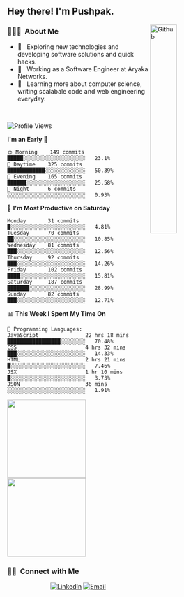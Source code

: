 <h2> Hey there! I'm Pushpak.</h2>

<img width="35%" align="right" alt="Github" src="https://user-images.githubusercontent.com/48678280/88862734-4903af80-d201-11ea-968b-9c939d88a37c.gif" />

<h3> 👨🏻‍💻 &nbsp;About Me </h3>

- 🤔 &nbsp; Exploring new technologies and developing software solutions and quick hacks.
- 💼 &nbsp; Working as a Software Engineer at Aryaka Networks.
- 🌱 &nbsp; Learning more about computer science, writing scalabale code and web engineering everyday.

<!-- <h3> 🛠 &nbsp;Tech Stack</h3> -->

<!-- - 🌐 &nbsp;
  ![JavaScript](https://img.shields.io/badge/-JavaScript-333333?style=flat&logo=javascript)
  ![React](https://img.shields.io/badge/-React-333333?style=flat&logo=react)
  ![Vue](https://img.shields.io/badge/-Vue-333333?style=flat&logo=vue,js)
  ![Node.js](https://img.shields.io/badge/-Node.js-333333?style=flat&logo=node.js) -->
  
<!-- - 💻 &nbsp;
  ![Java](https://img.shields.io/badge/-Java-333333?style=flat&logo=Java&logoColor=007396)
- 🛢 &nbsp;
  ![MySQL](https://img.shields.io/badge/-MySQL-333333?style=flat&logo=mysql)
- ⚙️ &nbsp;
  ![Git](https://img.shields.io/badge/-Git-333333?style=flat&logo=git)
- 🔧 &nbsp;
  ![Visual Studio Code](https://img.shields.io/badge/-Visual%20Studio%20Code-333333?style=flat&logo=visual-studio-code&logoColor=007ACC)
  ![Eclipse](https://img.shields.io/badge/-Eclipse-333333?style=flat&logo=eclipse-ide&logoColor=2C2255) -->

<br/>

<!--START_SECTION:waka-->
![Profile Views](http://img.shields.io/badge/Profile%20Views-3-blue)

**I'm an Early 🐤** 

```text
🌞 Morning    149 commits    █████░░░░░░░░░░░░░░░░░░░░   23.1% 
🌆 Daytime    325 commits    ████████████░░░░░░░░░░░░░   50.39% 
🌃 Evening    165 commits    ██████░░░░░░░░░░░░░░░░░░░   25.58% 
🌙 Night      6 commits      ░░░░░░░░░░░░░░░░░░░░░░░░░   0.93%

```
📅 **I'm Most Productive on Saturday** 

```text
Monday       31 commits     █░░░░░░░░░░░░░░░░░░░░░░░░   4.81% 
Tuesday      70 commits     ██░░░░░░░░░░░░░░░░░░░░░░░   10.85% 
Wednesday    81 commits     ███░░░░░░░░░░░░░░░░░░░░░░   12.56% 
Thursday     92 commits     ███░░░░░░░░░░░░░░░░░░░░░░   14.26% 
Friday       102 commits    ████░░░░░░░░░░░░░░░░░░░░░   15.81% 
Saturday     187 commits    ███████░░░░░░░░░░░░░░░░░░   28.99% 
Sunday       82 commits     ███░░░░░░░░░░░░░░░░░░░░░░   12.71%

```


📊 **This Week I Spent My Time On** 

```text
💬 Programming Languages: 
JavaScript               22 hrs 18 mins      █████████████████░░░░░░░░   70.48% 
CSS                      4 hrs 32 mins       ███░░░░░░░░░░░░░░░░░░░░░░   14.33% 
HTML                     2 hrs 21 mins       █░░░░░░░░░░░░░░░░░░░░░░░░   7.46% 
JSX                      1 hr 10 mins        █░░░░░░░░░░░░░░░░░░░░░░░░   3.73% 
JSON                     36 mins             ░░░░░░░░░░░░░░░░░░░░░░░░░   1.91%

```


<!--END_SECTION:waka-->


<a href="https://github.com/PushpakB3096">
  <img height="180em" src="https://github-readme-stats.vercel.app/api?username=PushpakB3096&show_icons=true&theme=merko" />
  <img height="180em" src="https://github-readme-stats.vercel.app/api/top-langs/?username=PushpakB3096&theme=merko&layout=compact" />
</a>

<br/>

<h3> 🤝🏻 &nbsp;Connect with Me </h3>

<p align="center">
<!-- <a href="https://www.adityavsingh.com/"><img alt="Website" src="https://img.shields.io/badge/Website-www.adityavsingh.com-blue?style=flat-square&logo=google-chrome"></a> -->
<a href="https://www.linkedin.com/in/pushpak-bhattacharya/"><img alt="LinkedIn" src="https://img.shields.io/badge/LinkedIn-Pushpak%20Bhattacharya-blue?style=flat-square&logo=linkedin"></a>
<a href="mailto:rtpushpak@gmail.com"><img alt="Email" src="https://img.shields.io/badge/Email-rtpushpak@gmail.com-blue?style=flat-square&logo=gmail"></a>
</p>
